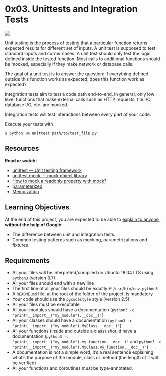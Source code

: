 0x03. Unittests and Integration Tests
=====================================

![](https://s3.amazonaws.com/alx-intranet.hbtn.io/uploads/medias/2020/1/f088970b450e82c881ea.gif?X-Amz-Algorithm=AWS4-HMAC-SHA256&X-Amz-Credential=AKIARDDGGGOUSBVO6H7D%2F20240404%2Fus-east-1%2Fs3%2Faws4_request&X-Amz-Date=20240404T170846Z&X-Amz-Expires=86400&X-Amz-SignedHeaders=host&X-Amz-Signature=0b866a6d66af80076d1ff89830e4a5b1d6d8ec04b929221ed071e63be597134e)

Unit testing is the process of testing that a particular function returns expected results for different set of inputs. A unit test is supposed to test standard inputs and corner cases. A unit test should only test the logic defined inside the tested function. Most calls to additional functions should be mocked, especially if they make network or database calls.

The goal of a unit test is to answer the question: if everything defined outside this function works as expected, does this function work as expected?

Integration tests aim to test a code path end-to-end. In general, only low level functions that make external calls such as HTTP requests, file I/O, database I/O, etc. are mocked.

Integration tests will test interactions between every part of your code.

Execute your tests with

    $ python -m unittest path/to/test_file.py
    

Resources
---------

**Read or watch:**

*   [unittest — Unit testing framework](https://docs.python.org/3/library/unittest.html)
*   [unittest.mock — mock object library](https://docs.python.org/3/library/unittest.mock.html)
*   [How to mock a readonly property with mock?](https://stackoverflow.com/questions/11836436/how-to-mock-a-readonly-property-with-mock)
*   [parameterized](https://pypi.org/project/parameterized/)
*   [Memoization](https://en.wikipedia.org/wiki/Memoization)

Learning Objectives
-------------------

At the end of this project, you are expected to be able to [explain to anyone](https://fs.blog/feynman-learning-technique/), **without the help of Google**:

*   The difference between unit and integration tests.
*   Common testing patterns such as mocking, parametrizations and fixtures

Requirements
------------

*   All your files will be interpreted/compiled on Ubuntu 18.04 LTS using `python3` (version 3.7)
*   All your files should end with a new line
*   The first line of all your files should be exactly `#!/usr/bin/env python3`
*   A `README.md` file, at the root of the folder of the project, is mandatory
*   Your code should use the `pycodestyle` style (version 2.5)
*   All your files must be executable
*   All your modules should have a documentation (`python3 -c 'print(__import__("my_module").__doc__)'`)
*   All your classes should have a documentation (`python3 -c 'print(__import__("my_module").MyClass.__doc__)'`)
*   All your functions (inside and outside a class) should have a documentation (`python3 -c 'print(__import__("my_module").my_function.__doc__)'` and `python3 -c 'print(__import__("my_module").MyClass.my_function.__doc__)'`)
*   A documentation is not a simple word, it’s a real sentence explaining what’s the purpose of the module, class or method (the length of it will be verified)
*   All your functions and coroutines must be type-annotated.
